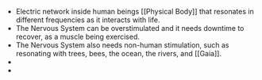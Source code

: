 - Electric network inside human beings [[Physical Body]] that resonates in different frequencies as it interacts with life.
- The Nervous System can be overstimulated and it needs downtime to recover, as a muscle being exercised.
- The Nervous System also needs non-human stimulation, such as resonating with trees, bees, the ocean, the rivers, and [[Gaia]].
-
-